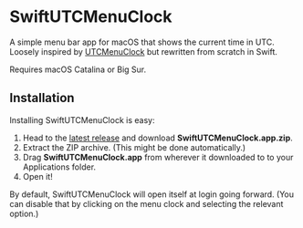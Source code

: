 # SwiftUTCMenuClock
A simple menu bar app for macOS that shows the current time in UTC. Loosely inspired by [UTCMenuClock](https://github.com/netik/UTCMenuClock) but rewritten from scratch in Swift.

Requires macOS Catalina or Big Sur.

## Installation
Installing SwiftUTCMenuClock is easy:

1. Head to the [latest release](https://github.com/jonblatho/SwiftUTCMenuClock/releases/latest) and download **SwiftUTCMenuClock.app.zip**.
2. Extract the ZIP archive. (This might be done automatically.)
3. Drag **SwiftUTCMenuClock.app** from wherever it downloaded to to your Applications folder.
4. Open it!

By default, SwiftUTCMenuClock will open itself at login going forward. (You can disable that by clicking on the menu clock and selecting the relevant option.)
